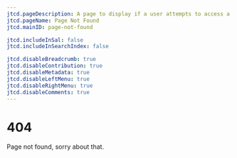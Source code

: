 ```yaml
---
jtcd.pageDescription: A page to display if a user attempts to access a non existent page.
jtcd.pageName: Page Not Found
jtcd.mainID: page-not-found

jtcd.includeInSal: false
jtcd.includeInSearchIndex: false

jtcd.disableBreadcrumb: true
jtcd.disableContribution: true
jtcd.disableMetadata: true
jtcd.disableLeftMenu: true
jtcd.disableRightMenu: true
jtcd.disableComments: true
---
```


# 404
Page not found, sorry about that.